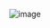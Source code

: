 ![image](https://github.com/Leenovations/Visualizatioin-R/assets/142461691/b998709f-2785-4292-8550-7e07a2f90523)

